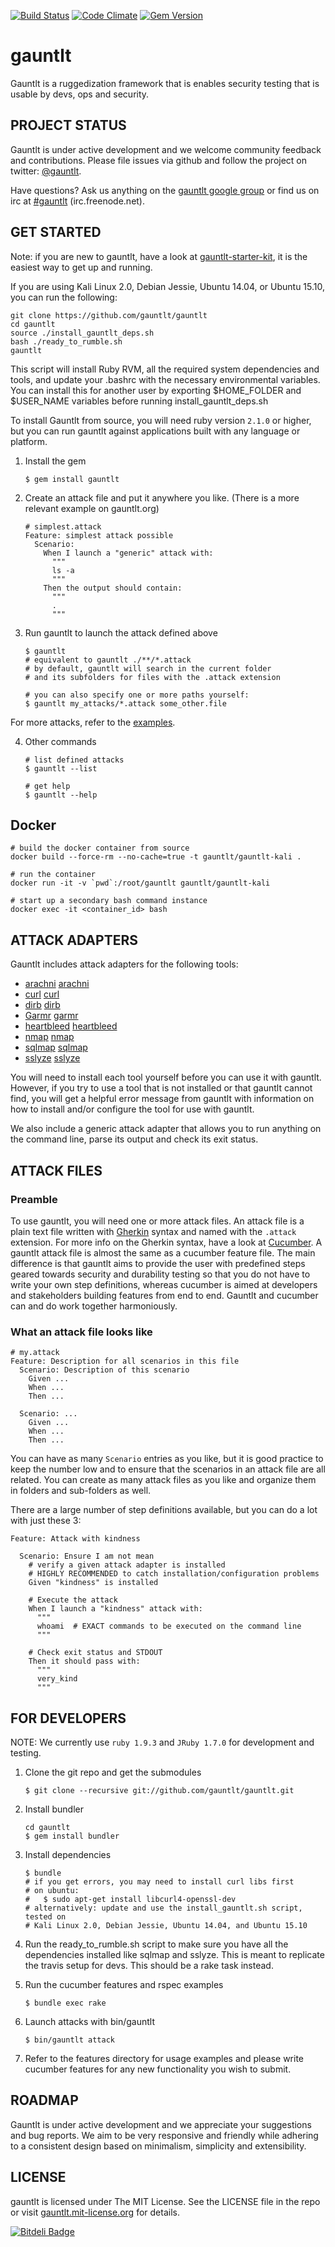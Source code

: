 [![Build Status](https://secure.travis-ci.org/gauntlt/gauntlt.png?branch=master)](http://travis-ci.org/gauntlt/gauntlt)
[![Code Climate](https://codeclimate.com/github/gauntlt/gauntlt.png)](https://codeclimate.com/github/gauntlt/gauntlt)
[![Gem Version](https://badge.fury.io/rb/gauntlt.png)](http://badge.fury.io/rb/gauntlt)

# gauntlt
Gauntlt is a ruggedization framework that is enables security testing that is
usable by devs, ops and security.

## PROJECT STATUS

Gauntlt is under active development and we welcome community feedback and
contributions.  Please file issues via github and follow the project on
twitter: [@gauntlt](https://twitter.com/gauntlt).

Have questions?  Ask us anything on the [gauntlt google group](http://bit.ly/gauntlt_group)
or find us on irc at [#gauntlt](http://webchat.freenode.net/?channels=gauntlt) (irc.freenode.net).

## GET STARTED

Note: if you are new to gauntlt, have a look at
[gauntlt-starter-kit](https://github.com/gauntlt/gauntlt-starter-kit), it is
the easiest way to get up and running.

If you are using Kali Linux 2.0, Debian Jessie, Ubuntu 14.04, or Ubuntu 15.10,
you can run the following:
```shell
git clone https://github.com/gauntlt/gauntlt
cd gauntlt
source ./install_gauntlt_deps.sh
bash ./ready_to_rumble.sh
gauntlt
```
This script will install Ruby RVM, all the required system dependencies and
tools, and update your .bashrc with the necessary environmental variables. You
 can install this for another user by exporting $HOME_FOLDER and $USER_NAME
variables before running install_gauntlt_deps.sh

To install Gauntlt from source, you will need ruby version `2.1.0` or higher,
but you can run gauntlt against applications built with any language or platform.

1. Install the gem

    ```shell
    $ gem install gauntlt
    ```

2. Create an attack file and put it anywhere you like. (There is a more relevant
example on gauntlt.org)

    ```gherkin
    # simplest.attack
    Feature: simplest attack possible
      Scenario:
        When I launch a "generic" attack with:
          """
          ls -a
          """
        Then the output should contain:
          """
          .
          """
    ```

3. Run gauntlt to launch the attack defined above

    ```shell
    $ gauntlt
    # equivalent to gauntlt ./**/*.attack
    # by default, gauntlt will search in the current folder
    # and its subfolders for files with the .attack extension

    # you can also specify one or more paths yourself:
    $ gauntlt my_attacks/*.attack some_other.file
    ```

  For more attacks, refer to the [examples](https://github.com/gauntlt/gauntlt/tree/master/examples).

4. Other commands

    ```shell
    # list defined attacks
    $ gauntlt --list

    # get help
    $ gauntlt --help
    ```


## Docker

```shell
# build the docker container from source
docker build --force-rm --no-cache=true -t gauntlt/gauntlt-kali .

# run the container
docker run -it -v `pwd`:/root/gauntlt gauntlt/gauntlt-kali

# start up a secondary bash command instance
docker exec -it <container_id> bash
```


## ATTACK ADAPTERS

Gauntlt includes attack adapters for the following tools:

* [arachni] [arachni]
* [curl] [curl]
* [dirb] [dirb]
* [Garmr] [garmr]
* [heartbleed] [heartbleed]
* [nmap] [nmap]
* [sqlmap] [sqlmap]
* [sslyze] [sslyze]

You will need to install each tool yourself before you can use it with gauntlt.
However, if you try to use a tool that is not installed or that gauntlt cannot
find, you will get a helpful error message from gauntlt with information on how
to install and/or configure the tool for use with gauntlt.

We also include a generic attack adapter that allows you to run anything on the
command line, parse its output and check its exit status.


## ATTACK FILES

### Preamble

To use gauntlt, you will need one or more attack files. An attack file is a plain text file written with [Gherkin](https://github.com/cucumber/gherkin) syntax and named with the `.attack` extension. For more info on the Gherkin syntax, have a look at [Cucumber](http://cukes.info). A gauntlt attack file is almost the same as a cucumber feature file. The main difference is that gauntlt aims to provide the user with predefined steps geared towards security and durability testing so that you do not have to write your own step definitions, whereas cucumber is aimed at developers and stakeholders building features from end to end. Gauntlt and cucumber can and do work together harmoniously.

### What an attack file looks like

```gherkin
# my.attack
Feature: Description for all scenarios in this file
  Scenario: Description of this scenario
    Given ...
    When ...
    Then ...

  Scenario: ...
    Given ...
    When ...
    Then ...
```

You can have as many `Scenario` entries as you like, but it is good practice to keep the number low and to ensure that the scenarios in an attack file are all related. You can create as many attack files as you like and organize them in folders and sub-folders as well.

There are a large number of step definitions available, but you can do a lot with just these 3:

```gherkin
Feature: Attack with kindness

  Scenario: Ensure I am not mean
    # verify a given attack adapter is installed
    # HIGHLY RECOMMENDED to catch installation/configuration problems
    Given "kindness" is installed

    # Execute the attack
    When I launch a "kindness" attack with:
      """
      whoami  # EXACT commands to be executed on the command line
      """

    # Check exit status and STDOUT
    Then it should pass with:
      """
      very_kind
      """
```

## FOR DEVELOPERS

NOTE: We currently use `ruby 1.9.3` and `JRuby 1.7.0` for development and testing.

1. Clone the git repo and get the submodules

    ```shell
    $ git clone --recursive git://github.com/gauntlt/gauntlt.git
    ```

2. Install bundler

    ```shell
    cd gauntlt
    $ gem install bundler
    ```

3. Install dependencies

    ```shell
    $ bundle
    # if you get errors, you may need to install curl libs first
    # on ubuntu:
    #   $ sudo apt-get install libcurl4-openssl-dev
    # alternatively: update and use the install_gauntlt.sh script, tested on
    # Kali Linux 2.0, Debian Jessie, Ubuntu 14.04, and Ubuntu 15.10
    ```
4. Run the ready_to_rumble.sh script to make sure you have all the dependencies installed like sqlmap and sslyze.  This is meant to replicate the travis setup for devs. This should be a rake task instead.

5. Run the cucumber features and rspec examples

    ```shell
    $ bundle exec rake
    ```

6. Launch attacks with bin/gauntlt

    ```shell
    $ bin/gauntlt attack
    ```

7. Refer to the features directory for usage examples and please write cucumber features for any new functionality you wish to submit.


## ROADMAP

Gauntlt is under active development and we appreciate your suggestions and bug reports. We aim to be very responsive and friendly while adhering to a consistent design based on minimalism, simplicity and extensibility.

## LICENSE

gauntlt is licensed under The MIT License. See the LICENSE file in the repo or visit [gauntlt.mit-license.org](http://gauntlt.mit-license.org/) for details.

[arachni]: http://www.arachni-scanner.com/
[curl]: http://curl.haxx.se
[dirb]: http://dirb.sourceforge.net/
[garmr]: https://github.com/mozilla/Garmr
[heartbleed]: https://github.com/FiloSottile/Heartbleed
[nmap]: http://nmap.org
[sslyze]: https://github.com/iSECPartners/sslyze
[sqlmap]: http://sqlmap.org


[![Bitdeli Badge](https://d2weczhvl823v0.cloudfront.net/gauntlt/gauntlt/trend.png)](https://bitdeli.com/free "Bitdeli Badge")

